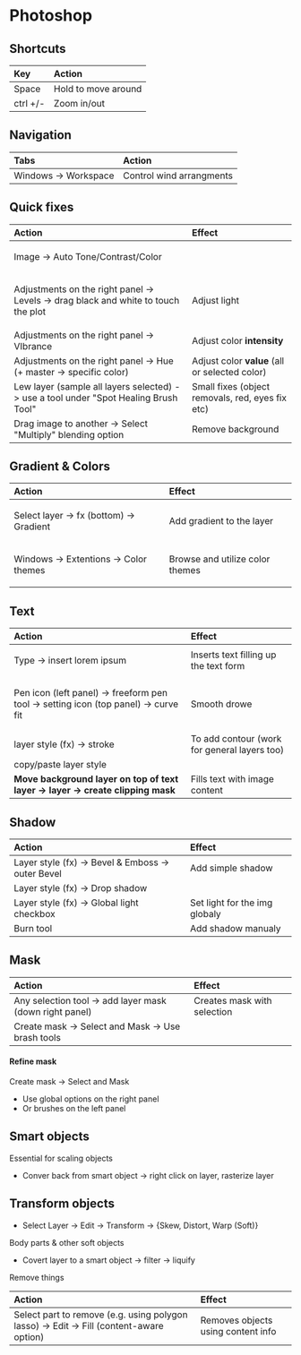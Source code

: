 # Photoshop

## Shortcuts 

| Key | Action |
| :--- | :--- |
| Space | Hold to move around |
| ctrl +/- | Zoom in/out |

## Navigation

| Tabs | Action |
| :--- | :--- |
| Windows -&gt; Workspace | Control wind arrangments |

## Quick fixes

<table>
  <thead>
    <tr>
      <th style="text-align:left">Action</th>
      <th style="text-align:left">Effect</th>
    </tr>
  </thead>
  <tbody>
    <tr>
      <td style="text-align:left">
        <p></p>
        <p>Image -&gt; Auto Tone/Contrast/Color</p>
      </td>
      <td style="text-align:left"></td>
    </tr>
    <tr>
      <td style="text-align:left">
        <p></p>
        <p>Adjustments on the right panel -&gt; Levels -&gt; drag black and white
          to touch the plot</p>
      </td>
      <td style="text-align:left">Adjust light</td>
    </tr>
    <tr>
      <td style="text-align:left">Adjustments on the right panel -&gt; VIbrance</td>
      <td style="text-align:left">Adjust color <b>intensity</b>
      </td>
    </tr>
    <tr>
      <td style="text-align:left">Adjustments on the right panel -&gt; Hue (+ master -&gt; specific color)</td>
      <td
      style="text-align:left">Adjust color <b>value </b>(all or selected color)</td>
    </tr>
    <tr>
      <td style="text-align:left">Lew layer (sample all layers selected) -&gt; use a tool under &quot;Spot
        Healing Brush Tool&quot;</td>
      <td style="text-align:left">Small fixes (object removals, red, eyes fix etc)</td>
    </tr>
    <tr>
      <td style="text-align:left">Drag image to another -&gt; Select &quot;Multiply&quot; blending option</td>
      <td
      style="text-align:left">Remove background</td>
    </tr>
  </tbody>
</table>

## Gradient & Colors

<table>
  <thead>
    <tr>
      <th style="text-align:left">Action</th>
      <th style="text-align:left">Effect</th>
    </tr>
  </thead>
  <tbody>
    <tr>
      <td style="text-align:left">
        <p></p>
        <p>Select layer -&gt; fx (bottom) -&gt; Gradient</p>
      </td>
      <td style="text-align:left">Add gradient to the layer</td>
    </tr>
    <tr>
      <td style="text-align:left">
        <p></p>
        <p>Windows -&gt; Extentions -&gt; Color themes</p>
      </td>
      <td style="text-align:left">Browse and utilize color themes</td>
    </tr>
  </tbody>
</table>

## Text

<table>
  <thead>
    <tr>
      <th style="text-align:left">Action</th>
      <th style="text-align:left">Effect</th>
    </tr>
  </thead>
  <tbody>
    <tr>
      <td style="text-align:left">
        <p></p>
        <p>Type -&gt; insert lorem ipsum</p>
      </td>
      <td style="text-align:left">Inserts text filling up the text form</td>
    </tr>
    <tr>
      <td style="text-align:left">
        <p></p>
        <p>Pen icon (left panel) -&gt; freeform pen tool -&gt; setting icon (top
          panel) -&gt; curve fit</p>
      </td>
      <td style="text-align:left">Smooth drowe</td>
    </tr>
    <tr>
      <td style="text-align:left">layer style (fx) -&gt; stroke</td>
      <td style="text-align:left">To add contour (work for general layers too)</td>
    </tr>
    <tr>
      <td style="text-align:left">copy/paste layer style</td>
      <td style="text-align:left"></td>
    </tr>
    <tr>
      <td style="text-align:left"><b>Move background layer on top of text layer -&gt; layer -&gt; create clipping mask </b>
      </td>
      <td style="text-align:left">Fills text with image content</td>
    </tr>
  </tbody>
</table>

## Shadow 

| Action | Effect |
| :--- | :--- |
| Layer style \(fx\) -&gt; Bevel & Emboss -&gt; outer Bevel | Add simple shadow |
| Layer style \(fx\) -&gt; Drop shadow |  |
| Layer style \(fx\) -&gt; Global light checkbox | Set light for the img globaly  |
| Burn tool | Add shadow manualy  |

## Mask

| Action | Effect |
| :--- | :--- |
| Any selection tool -&gt; add layer mask \(down right panel\)  | Creates mask with selection |
| Create mask -&gt; Select and Mask -&gt; Use brash tools  |  |

#### Refine mask 

Create mask -&gt; Select and Mask 

* Use global options on the right panel 
* Or brushes on the left panel

## Smart objects 

Essential for scaling objects 

* Conver back from smart object -&gt; right click on layer, rasterize layer 

## Transform objects 

* Select Layer -&gt; Edit -&gt; Transform -&gt; {Skew, Distort, Warp \(Soft\)}

Body parts & other soft objects 

* Covert layer to a smart object -&gt; filter -&gt; liquify 

Remove things

| Action | Effect |
| :--- | :--- |
| Select part to remove \(e.g. using polygon lasso\) -&gt; Edit -&gt; Fill \(content-aware option\) | Removes objects using content info |

